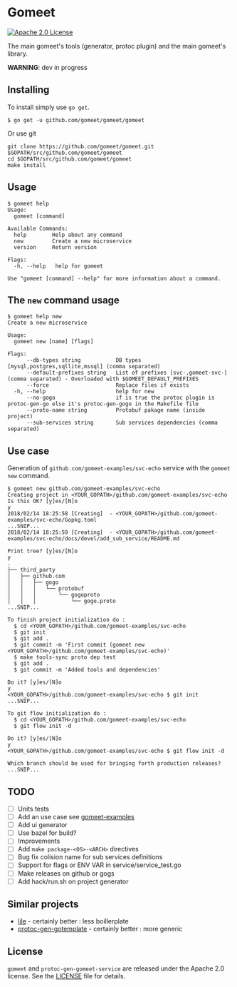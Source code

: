 # Gomeet

[![Apache 2.0 License](https://img.shields.io/badge/License-Apache%202.0-blue.svg)](LICENSE)

The main gomeet's tools (generator, protoc plugin) and the main gomeet's library.

__WARNING__: dev in progress

## Installing

To install simply use `go get`.

```shell
$ go get -u github.com/gomeet/gomeet/gomeet
```

Or use git

```shell
git clone https://github.com/gomeet/gomeet.git $GOPATH/src/github.com/gomeet/gomeet
cd $GOPATH/src/github.com/gomeet/gomeet
make install
```

## Usage

```shell
$ gomeet help
Usage:
  gomeet [command]

Available Commands:
  help        Help about any command
  new         Create a new microservice
  version     Return version

Flags:
  -h, --help   help for gomeet

Use "gomeet [command] --help" for more information about a command.
```

## The `new` command usage

```shell
$ gomeet help new
Create a new microservice

Usage:
  gomeet new [name] [flags]

Flags:
      --db-types string           DB types [mysql,postgres,sqllite,mssql] (comma separated)
      --default-prefixes string   List of prefixes [svc-,gomeet-svc-] (comma separated) - Overloaded with $GOMEET_DEFAULT_PREFIXES
      --force                     Replace files if exists
  -h, --help                      help for new
      --no-gogo                   if is true the protoc plugin is protoc-gen-go else it's protoc-gen-gogo in the Makefile file
      --proto-name string         Protobuf pakage name (inside project)
      --sub-services string       Sub services dependencies (comma separated)
```

## Use case

Generation of `github.com/gomeet-examples/svc-echo` service with the `gomeet new` command.

```shell
$ gomeet new github.com/gomeet-examples/svc-echo
Creating project in <YOUR_GOPATH>/github.com/gomeet-examples/svc-echo
Is this OK? [y]es/[N]o
y
2018/02/14 18:25:58 [Creating]  - <YOUR_GOPATH>/github.com/gomeet-examples/svc-echo/Gopkg.toml
...SNIP...
2018/02/14 18:25:59 [Creating]  - <YOUR_GOPATH>/github.com/gomeet-examples/svc-echo/docs/devel/add_sub_service/README.md

Print tree? [y]es/[N]o
y
.
├── third_party
│   ├── github.com
│   │   ├── gogo
│   │   │   └── protobuf
│   │   │       └── gogoproto
│   │   │           └── gogo.proto
...SNIP...

To finish project initialization do :
  $ cd <YOUR_GOPATH>/github.com/gomeet-examples/svc-echo
  $ git init
  $ git add .
  $ git commit -m 'First commit (gomeet new <YOUR_GOPATH>/github.com/gomeet-examples/svc-echo)'
  $ make tools-sync proto dep test
  $ git add .
  $ git commit -m 'Added tools and dependencies'

Do it? [y]es/[N]o
y
<YOUR_GOPATH>/github.com/gomeet-examples/svc-echo $ git init
...SNIP...

To git flow initialization do :
  $ cd <YOUR_GOPATH>/github.com/gomeet-examples/svc-echo
  $ git flow init -d

Do it? [y]es/[N]o
y
<YOUR_GOPATH>/github.com/gomeet-examples/svc-echo $ git flow init -d

Which branch should be used for bringing forth production releases?
...SNIP...

```

## TODO

- [ ] Units tests
- [ ] Add an use case see [gomeet-examples](https://github.com/gomeet-examples/)
- [ ] Add ui generator
- [ ] Use bazel for build?
- [ ] Improvements
- [ ] Add `make package-<OS>-<ARCH>` directives
- [ ] Bug fix colision name for sub services definitions
- [ ] Support for flags or ENV VAR in service/service_test.go
- [ ] Make releases on github or gogs
- [ ] Add hack/run.sh on project generator

## Similar projects

- [lile](https://github.com/lileio/lile) - certainly better : less boillerplate
- [protoc-gen-gotemplate](https://github.com/moul/protoc-gen-gotemplate) - certainly better : more generic

## License

`gomeet` and `protoc-gen-gomeet-service` are released under the Apache 2.0 license. See the [LICENSE](LICENSE.txt) file for details.

